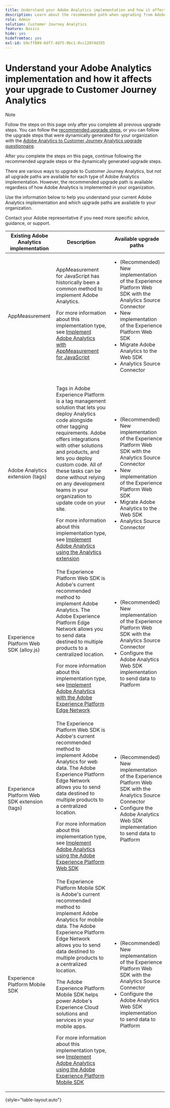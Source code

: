 ```yaml
---
title: Understand your Adobe Analytics implementation and how it affects your upgrade to Customer Journey Analytics
description: Learn about the recommended path when upgrading from Adobe Analytics to Customer Journey Analytics
role: Admin
solution: Customer Journey Analytics
feature: Basics
hide: yes
hidefromtoc: yes
exl-id: b9cff809-6df7-4d75-9bc1-0cc12074d355
---
```

# Understand your Adobe Analytics implementation and how it affects your upgrade to Customer Journey Analytics

>[!NOTE]
> 
>Follow the steps on this page only after you complete all previous upgrade steps. You can follow the [recommended upgrade steps](/help/getting-started/cja-upgrade/cja-upgrade-recommendations.md#recommended-upgrade-steps-for-most-organizations), or you can follow the upgrade steps that were dynamically generated for your organization with the [Adobe Analytics to Customer Journey Analytics upgrade questionnaire](https://gigazelle.github.io/cja-ttv/). 
>
>After you complete the steps on this page, continue following the recommended upgrade steps or the dynamically generated upgrade steps. 

There are various ways to upgrade to Customer Journey Analytics, but not all upgrade paths are available for each type of Adobe Analytics implementation. However, the recommended upgrade path is available regardless of how Adobe Analytics is implemented in your organization.

Use the information below to help you understand your current Adobe Analytics implementation and which upgrade paths are available to your organization. 

Contact your Adobe representative if you need more specific advice, guidance, or support.

|Existing Adobe Analytics implementation | Description | Available upgrade paths |
|---------|----------|----------|
| AppMeasurement | AppMeasurement for JavaScript has historically been a common method to implement Adobe Analytics.<p>For more information about this implementation type, see [Implement Adobe Analytics with AppMeasurement for JavaScript](https://experienceleague.adobe.com/en/docs/analytics/implementation/js/overview)</p> |<ul><li>(Recommended) New implementation of the Experience Platform Web SDK with the Analytics Source Connector</li><li>New implementation of the Experience Platform Web SDK</li><li>Migrate Adobe Analytics to the Web SDK</li><li>Analytics Source Connector</li></ul>  | 
| Adobe Analytics extension (tags) | <p>Tags in Adobe Experience Platform is a tag management solution that lets you deploy Analytics code alongside other tagging requirements. Adobe offers integrations with other solutions and products, and lets you deploy custom code. All of these tasks can be done without relying on any development teams in your organization to update code on your site.</p><p>For more information about this implementation type, see [Implement Adobe Analytics using the Analytics extension](https://experienceleague.adobe.com/en/docs/analytics/implementation/launch/overview)</p> | <ul><li>(Recommended) New implementation of the Experience Platform Web SDK with the Analytics Source Connector</li><li>New implementation of the Experience Platform Web SDK</li><li>Migrate Adobe Analytics to the Web SDK</li><li>Analytics Source Connector</li></ul> | 
| Experience Platform Web SDK (alloy.js) | The Experience Platform Web SDK is Adobe's current recommended method to implement Adobe Analytics. The Adobe Experience Platform Edge Network allows you to send data destined to multiple products to a centralized location. <p>For more information about this implementation type, see [Implement Adobe Analytics with the Adobe Experience Platform Edge Network](https://experienceleague.adobe.com/en/docs/analytics/implementation/aep-edge/overview)</p> | <ul><li>(Recommended) New implementation of the Experience Platform Web SDK with the Analytics Source Connector</li><li>Configure the Adobe Analytics Web SDK implementation to send data to Platform</li></ul> | 
| Experience Platform Web SDK extension (tags) | The Experience Platform Web SDK is Adobe's current recommended method to implement Adobe Analytics for web data. The Adobe Experience Platform Edge Network allows you to send data destined to multiple products to a centralized location. <p>For more information about this implementation type, see [Implement Adobe Analytics using the Adobe Experience Platform Web SDK](https://experienceleague.adobe.com/en/docs/analytics/implementation/aep-edge/web-sdk/overview)</p> | <ul><li>(Recommended) New implementation of the Experience Platform Web SDK with the Analytics Source Connector</li><li>Configure the Adobe Analytics Web SDK implementation to send data to Platform</li></ul> | 
| Experience Platform Mobile SDK | The Experience Platform Mobile SDK is Adobe's current recommended method to implement Adobe Analytics for mobile data. The Adobe Experience Platform Edge Network allows you to send data destined to multiple products to a centralized location.<p>The Adobe Experience Platform Mobile SDK helps power Adobe's Experience Cloud solutions and services in your mobile apps. </p><p>For more information about this implementation type, see [Implement Adobe Analytics using the Adobe Experience Platform Mobile SDK](https://experienceleague.adobe.com/en/docs/analytics/implementation/aep-edge/mobile-sdk/overview)</p> | <ul><li>(Recommended) New implementation of the Experience Platform Web SDK with the Analytics Source Connector</li><li>Configure the Adobe Analytics Web SDK implementation to send data to Platform</li></ul> | 

{style="table-layout:auto"}
